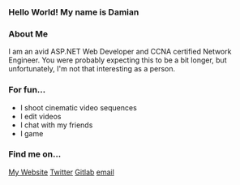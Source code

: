 ### Hello World! My name is Damian

<!--
**dk-raw/dk-raw** is a ✨ _special_ ✨ repository because its `README.md` (this file) appears on your GitHub profile.

Here are some ideas to get you started:

- 🔭 I’m currently working on ...
- 🌱 I’m currently learning ...
- 👯 I’m looking to collaborate on ...
- 🤔 I’m looking for help with ...
- 💬 Ask me about ...
- 📫 How to reach me: ...
- 😄 Pronouns: ...
- ⚡ Fun fact: ...
-->

### About Me

I am an avid ASP.NET Web Developer and CCNA certified Network Engineer. You were probably expecting this to be a bit longer, but unfortunately, I'm not that interesting as a person. 

### For fun...
- I shoot cinematic video sequences
- I edit videos
- I chat with my friends
- I game

### Find me on...

[My Website](https://dk-raw.github.io/personal_website/)
[Twitter](https://twitter.com/dkraw2)
[Gitlab](https://gitlab.com/dk.raw)
[email](mailto://d.katsios@myself.com)

